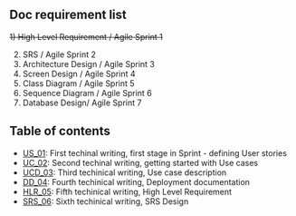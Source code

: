 ## Doc requirement list

~~1) High Level Requirement /
  Agile Sprint 1~~   
  
2) SRS /
  Agile Sprint 2   
3) Architecture Design /
  Agile Sprint 3  
4) Screen Design /
  Agile Sprint 4   
5) Class Diagram /
  Agile Sprint 5  
6) Sequence Diagram /
  Agile Sprint 6   
7) Database Design/
  Agile Sprint 7
  
## Table of contents
* [US_01](US_01.pdf): First techinal writing, first stage in Sprint - defining User stories
* [UC_02](UC_02.pdf): Second techinal writing, getting started with Use cases
* [UCD_03](UCD_03.pdf): Third techinical writing, Use case description
* [DD_04](): Fourth techinical writing, Deployment documentation
* [HLR_05](HLR_05.pdf): Fifth techinical writing, High Level Requirement
* [SRS_06](): Sixth techinical writing, SRS Design
